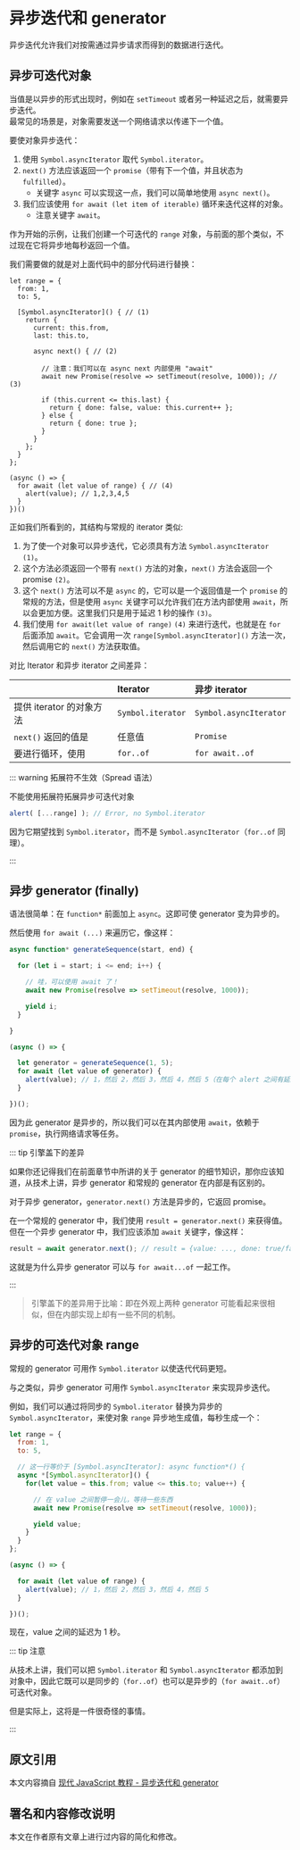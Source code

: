 # 异步迭代和 generator

异步迭代允许我们对按需通过异步请求而得到的数据进行迭代。

## 异步可迭代对象

当值是以异步的形式出现时，例如在 `setTimeout` 或者另一种延迟之后，就需要异步迭代。<br/>
最常见的场景是，对象需要发送一个网络请求以传递下一个值。

要使对象异步迭代：

1. 使用 `Symbol.asyncIterator` 取代 `Symbol.iterator`。
2. `next()` 方法应该返回一个 `promise`（带有下一个值，并且状态为 `fulfilled`）。
    - 关键字 `async` 可以实现这一点，我们可以简单地使用 `async next()`。
3. 我们应该使用 `for await (let item of iterable)` 循环来迭代这样的对象。
    - 注意关键字 `await`。

作为开始的示例，让我们创建一个可迭代的 `range` 对象，与前面的那个类似，不过现在它将异步地每秒返回一个值。

我们需要做的就是对上面代码中的部分代码进行替换：

```javascript{5,10,12-13,26-28}
let range = {
  from: 1,
  to: 5,

  [Symbol.asyncIterator]() { // (1)
    return {
      current: this.from,
      last: this.to,

      async next() { // (2)

        // 注意：我们可以在 async next 内部使用 "await"
        await new Promise(resolve => setTimeout(resolve, 1000)); // (3)

        if (this.current <= this.last) {
          return { done: false, value: this.current++ };
        } else {
          return { done: true };
        }
      }
    };
  }
};

(async () => {
  for await (let value of range) { // (4)
    alert(value); // 1,2,3,4,5
  }
})()
```

正如我们所看到的，其结构与常规的 iterator 类似:

1. 为了使一个对象可以异步迭代，它必须具有方法 `Symbol.asyncIterator` `(1)`。
2. 这个方法必须返回一个带有 `next()` 方法的对象，`next()` 方法会返回一个 promise `(2)`。
3. 这个 `next()` 方法可以不是 `async` 的，它可以是一个返回值是一个 `promise` 的常规的方法，但是使用 `async` 关键字可以允许我们在方法内部使用 `await`，所以会更加方便。这里我们只是用于延迟 1 秒的操作 `(3)`。
4. 我们使用 `for await(let value of range)` `(4)` 来进行迭代，也就是在 `for` 后面添加 `await`。它会调用一次 `range[Symbol.asyncIterator]()` 方法一次，然后调用它的 `next()` 方法获取值。

对比 Iterator 和异步 iterator 之间差异：

|                          | Iterator          | 异步 iterator          |
| :----------------------- | :---------------- | :--------------------- |
| 提供 iterator 的对象方法 | `Symbol.iterator` | `Symbol.asyncIterator` |
| `next()` 返回的值是      | 任意值            | `Promise`              |
| 要进行循环，使用         | `for..of`         | `for await..of`        |


::: warning 拓展符不生效（Spread 语法） 

不能使用拓展符拓展异步可迭代对象

```js
alert( [...range] ); // Error, no Symbol.iterator
```

因为它期望找到 `Symbol.iterator`，而不是 `Symbol.asyncIterator`（`for..of` 同理）。

:::


## 异步 generator (finally)

语法很简单：在 `function*` 前面加上 `async`。这即可使 generator 变为异步的。

然后使用 `for await (...)` 来遍历它，像这样：

```javascript
async function* generateSequence(start, end) {

  for (let i = start; i <= end; i++) {

    // 哇，可以使用 await 了！
    await new Promise(resolve => setTimeout(resolve, 1000));

    yield i;
  }

}

(async () => {

  let generator = generateSequence(1, 5);
  for await (let value of generator) {
    alert(value); // 1，然后 2，然后 3，然后 4，然后 5（在每个 alert 之间有延迟）
  }

})();
```

因为此 generator 是异步的，所以我们可以在其内部使用 `await`，依赖于 `promise`，执行网络请求等任务。

::: tip 引擎盖下的差异


如果你还记得我们在前面章节中所讲的关于 generator 的细节知识，那你应该知道，从技术上讲，异步 generator 和常规的 generator 在内部是有区别的。

对于异步 generator，`generator.next()` 方法是异步的，它返回 promise。

在一个常规的 generator 中，我们使用 `result = generator.next()` 来获得值。但在一个异步 generator 中，我们应该添加 `await` 关键字，像这样：

```javascript
result = await generator.next(); // result = {value: ..., done: true/false}
```

这就是为什么异步 generator 可以与 `for await...of` 一起工作。

:::

> 引擎盖下的差异用于比喻：即在外观上两种 generator 可能看起来很相似，但在内部实现上却有一些不同的机制。

## 异步的可迭代对象 range

常规的 generator 可用作 `Symbol.iterator` 以使迭代代码更短。

与之类似，异步 generator 可用作 `Symbol.asyncIterator` 来实现异步迭代。

例如，我们可以通过将同步的 `Symbol.iterator` 替换为异步的 `Symbol.asyncIterator`，来使对象 `range` 异步地生成值，每秒生成一个：

```javascript
let range = {
  from: 1,
  to: 5,

  // 这一行等价于 [Symbol.asyncIterator]: async function*() {
  async *[Symbol.asyncIterator]() {
    for(let value = this.from; value <= this.to; value++) {

      // 在 value 之间暂停一会儿，等待一些东西
      await new Promise(resolve => setTimeout(resolve, 1000));

      yield value;
    }
  }
};

(async () => {

  for await (let value of range) {
    alert(value); // 1，然后 2，然后 3，然后 4，然后 5
  }

})();
```

现在，value 之间的延迟为 1 秒。

::: tip 注意

从技术上讲，我们可以把 `Symbol.iterator` 和 `Symbol.asyncIterator` 都添加到对象中，因此它既可以是同步的（`for..of`）也可以是异步的（`for await..of`）可迭代对象。

但是实际上，这将是一件很奇怪的事情。

:::

## 原文引用

本文内容摘自 [现代 JavaScript 教程 - 异步迭代和 generator](https://zh.javascript.info/async-iterators-generators)

## 署名和内容修改说明

本文在作者原有文章上进行过内容的简化和修改。